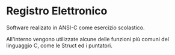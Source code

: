 # Registro Elettronico 

Software realizato in ANSI-C come esercizio scolastico.

All'interno vengono utilizzate alcune delle funzioni più comuni del linguaggio C, come le Struct ed i puntatori.




